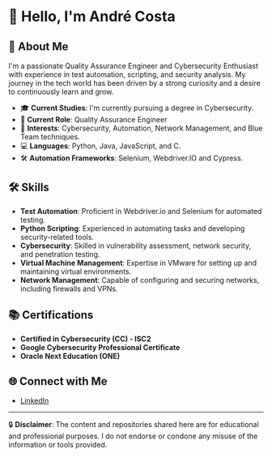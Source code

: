 # 👋 Hello, I'm André Costa

## 🚀 About Me

I'm a passionate Quality Assurance Engineer and Cybersecurity Enthusiast with experience in test automation, scripting, and security analysis. My journey in the tech world has been driven by a strong curiosity and a desire to continuously learn and grow.

- 🎓 **Current Studies**: I'm currently pursuing a degree in Cybersecurity.
- 💼 **Current Role**: Quality Assurance Engineer
- 🔐 **Interests**: Cybersecurity, Automation, Network Management, and Blue Team techniques.
- 💻 **Languages**: Python, Java, JavaScript, and C.
- 🛠 **Automation Frameworks**: Selenium, Webdriver.IO and Cypress.

## 🛠 Skills

- **Test Automation**: Proficient in Webdriver.io and Selenium for automated testing.
- **Python Scripting**: Experienced in automating tasks and developing security-related tools.
- **Cybersecurity**: Skilled in vulnerability assessment, network security, and penetration testing.
- **Virtual Machine Management**: Expertise in VMware for setting up and maintaining virtual environments.
- **Network Management**: Capable of configuring and securing networks, including firewalls and VPNs.

## 📚 Certifications

- **Certified in Cybersecurity (CC) - ISC2**
- **Google Cybersecurity Professional Certificate**
- **Oracle Next Education (ONE)**

## 🌐 Connect with Me

- [LinkedIn](https://www.linkedin.com/in/andrecfreitas/)
  
---

🔒 **Disclaimer**: The content and repositories shared here are for educational and professional purposes. I do not endorse or condone any misuse of the information or tools provided.

